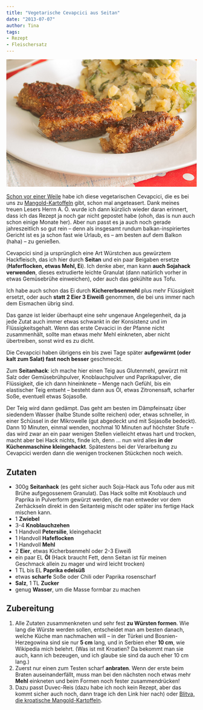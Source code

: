 ```yaml
---
title: "Vegetarische Cevapcici aus Seitan"
date: "2013-07-07" 
author: Tina
tags:
- Rezept
- Fleischersatz
---
```


![cevapcici](images/cevapcici.jpg)

[Schon vor einer Weile](/posts/2012/07/kohlrabitaler-mit-sesampanade-kartoffelbrei-und-joghurtdipp/ "Kohlrabitaler mit Sesampanade, Kartoffelbrei und Joghurtdipp") habe ich diese vegetarischen Cevapcici, die es bei uns zu [Mangold-Kartoffeln](/posts/2012/03/kroatisch/ "Blitva, Kroatische Mangoldkartoffeln") gibt, schon mal angeteasert. Dank meines treuen Lesers Herrn A. Ö. wurde ich dann kürzlich wieder daran erinnert, dass ich das Rezept ja noch gar nicht gepostet habe (ohoh, das is nun auch schon einige Monate her). Aber nun passt es ja auch noch gerade jahreszeitlich so gut rein – denn als insgesamt rundum balkan-inspiriertes Gericht ist es ja schon fast wie Urlaub, es – am besten auf dem Balkon (haha) – zu genießen.

Cevapcici sind ja ursprünglich eine Art Würstchen aus gewürztem Hackfleisch, das ich hier durch **Seitan** und ein paar Beigaben ersetze (**Haferflocken, etwas Mehl, Ei**). Ich denke aber, man kann **auch Sojahack verwenden**, dieses extrudierte leichte Granulat (dann natürlich vorher in etwas Gemüsebrühe einweichen), oder auch das gekühlte aus Tofu. 

Ich habe auch schon das Ei durch **Kichererbsenmehl** plus mehr Flüssigkeit ersetzt, oder auch **statt 2 Eier 3 Eiweiß** genommen, die bei uns immer nach dem Eismachen übrig sind. 

Das ganze ist leider überhaupt eine sehr ungenaue Angelegenheit, da ja jede Zutat auch immer etwas schwankt in der Konsistenz und im Flüssigkeitsgehalt. Wenn das erste Cevacici in der Pfanne nicht zusammenhält, sollte man etwas mehr Mehl einkneten, aber nicht übertreiben, sonst wird es zu dicht. 

Die Cevapcici haben übrigens ein bis zwei Tage später **aufgewärmt (oder kalt zum Salat) fast noch besser** geschmeckt.

Zum **Seitanhack**: ich mache hier einen Teig aus Glutenmehl, gewürzt mit Salz oder Gemüsebrühpulver, Knoblauchpulver und Paprikapulver, die Flüssigkeit, die ich dann hineinknete – Menge nach Gefühl, bis ein elastischer Teig entseht – besteht dann aus Öl, etwas Zitronensaft, scharfer Soße, eventuell etwas Sojasoße. 

Der Teig wird dann gedämpt. Das geht am besten im Dämpfeinsatz über siedendem Wasser (halbe Stunde sollte reichen) oder, etwas schneller, in einer Schüssel in der Mikrowelle (gut abgedeckt und mit Sojasoße bedeckt). Dann 10 Minuten, einmal wenden, nochmal 10 Minuten auf höchster Stufe - das wird zwar an ein paar wenigen Stellen vielleicht etwas hart und trocken, macht aber bei Hack nichts, finde ich, denn ... nun wird alles **in der Küchenmaschine kleingehackt**. Spätestens bei der Verarbeitung zu Cevapcici werden dann die wenigen trockenen Stückchen noch weich.

## Zutaten

- 300g **Seitanhack** (es geht sicher auch Soja-Hack aus Tofu oder aus mit Brühe aufgegossenem Granulat). Das Hack sollte mit Knoblauch und Paprika in Pulverform gewürzt werden, die man entweder vor dem Zerhäckseln direkt in den Seitanteig mischt oder später ins fertige Hack mischen kann.
- 1 **Zwiebel**
- 3-4 **Knoblauchzehen**
- 1 Handvoll **Petersilie**, kleingehackt
- 1 Handvoll **Hafeflocken**
- 1 Handvoll **Mehl**
- 2 **Eier**, etwas Kicherbsenmehl oder 2-3 Eiweiß
- ein paar EL **Öl** (Hack braucht Fett, denn Seitan ist für meinen Geschmack allein zu mager und wird leicht trocken)
- 1 TL bis EL **Paprika edelsüß**
- etwas **scharfe** Soße oder Chili oder Paprika rosenscharf
- **Salz**, 1 TL **Zucker**
- genug **Wasser**, um die Masse formbar zu machen

## Zubereitung

1. Alle Zutaten zusammenkneten und sehr fest **zu Würsten formen**. Wie lang die Würste werden sollen, entscheidet man am besten danach, welche Küche man nachmachen will – in der Türkei und Bosnien-Herzegowina sind sie nur **5 cm** lang, und in Serbien eher **10 cm**, wie Wikipedia mich belehrt. (Was ist mit Kroatien? Da bekommt man sie auch, kann ich bezeugen, und ich glaube sie sind da auch eher 10 cm lang.)
2. Zuerst nur einen zum Testen scharf **anbraten**. Wenn der erste beim Braten auseinanderfällt, muss man bei den nächsten noch etwas mehr **Mehl** einkneten und beim Formen noch fester zusammendrücken!
3. Dazu passt Duvec-Reis (dazu habe ich noch kein Rezept, aber das kommt sicher auch noch, dann trage ich den Link hier nach) oder [Blitva, die kroatische Mangold-Kartoffeln](/posts/2012/03/kroatisch/).
